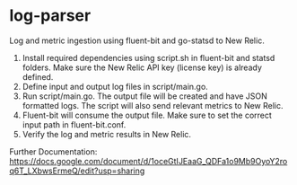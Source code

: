 # log-parser
Log and metric ingestion using fluent-bit and go-statsd to New Relic.
1. Install required dependencies using script.sh in fluent-bit and statsd folders. Make sure the New Relic API key (license key) is already defined.
2. Define input and output log files in script/main.go.
3. Run script/main.go. The output file will be created and have JSON formatted logs. The script will also send relevant metrics to New Relic.
4. Fluent-bit will consume the output file. Make sure to set the correct input path in fluent-bit.conf.
5. Verify the log and metric results in New Relic.

Further Documentation: https://docs.google.com/document/d/1oceGtIJEaaG_QDFa1o9Mb9OyoY2roq6T_LXbwsErmeQ/edit?usp=sharing
